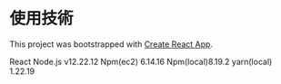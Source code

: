 # 使用技術
This project was bootstrapped with [Create React App](https://github.com/facebook/create-react-app).

React
Node.js v12.22.12
Npm(ec2)  6.14.16
Npm(local)8.19.2
yarn(local) 1.22.19
